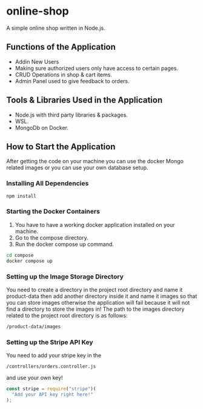 # online-shop

A simple online shop written in Node.js.

## Functions of the Application

- Addin New Users
- Making sure authorized users only have access to certain pages.
- CRUD Operations in shop & cart items.
- Admin Panel used to give feedback to orders.

## Tools & Libraries Used in the Application

- Node.js with third party libraries & packages.
- WSL.
- MongoDb on Docker.

## How to Start the Application

After getting the code on your machine you can use the docker Mongo related images or you can use your own database setup.

### Installing All Dependencies

```bash
npm install
```

### Starting the Docker Containers

1. You have to have a working docker application installed on your machine.
2. Go to the compose directory.
3. Run the docker compose up command.

```bash
cd compose
docker compose up
```

### Setting up the Image Storage Directory

You need to create a directory in the project root directory and name it product-data then add another directory inside it and name it images so that you can store images otherwise the application will fail because it will not find a directory to store the images in!
The path to the images directory related to the project root directory is as follows:

```bash
/product-data/images
```

### Setting up the Stripe API Key

You need to add your stripe key in the
```bassh
/controllers/orders.controller.js
```
and use your own key!
```js
const stripe = require("stripe")(
  "Add your API key right here!"
);
```

